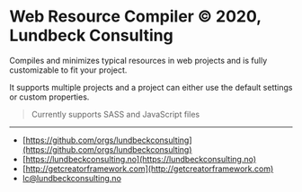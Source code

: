# Web Resource Compiler &copy; 2020, Lundbeck Consulting

Compiles and minimizes typical resources in web projects and is fully customizable to fit your project.

It supports multiple projects and a project can either use the default settings or custom properties.

> Currently supports SASS and JavaScript files

---

* [https://github.com/orgs/lundbeckconsulting](https://github.com/orgs/lundbeckconsulting)
* [https://lundbeckconsulting.no](https://lundbeckconsulting.no)
* [http://getcreatorframework.com](http://getcreatorframework.com)
* [lc@lundbeckconsulting.no](mailto:lc@lundbeckconsulting.no)
